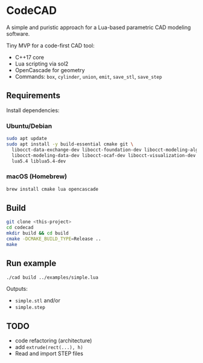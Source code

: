 # CodeCAD

A simple and puristic approach for a Lua-based parametric CAD modeling software.

Tiny MVP for a code-first CAD tool:

- C++17 core
- Lua scripting via sol2
- OpenCascade for geometry
- Commands: `box`, `cylinder`, `union`, `emit`, `save_stl`, `save_step`

## Requirements

Install dependencies:

### Ubuntu/Debian

```bash
sudo apt update
sudo apt install -y build-essential cmake git \
  libocct-data-exchange-dev libocct-foundation-dev libocct-modeling-algorithms-dev \
  libocct-modeling-data-dev libocct-ocaf-dev libocct-visualization-dev \
  lua5.4 liblua5.4-dev
```

### macOS (Homebrew)

```bash
brew install cmake lua opencascade
```

## Build

```bash
git clone <this-project>
cd codecad
mkdir build && cd build
cmake -DCMAKE_BUILD_TYPE=Release ..
make
```

## Run example

```bash
./cad build ../examples/simple.lua
```

Outputs:

- `simple.stl` and/or
- `simple.step`

## TODO

- code refactoring (architecture)
- add `extrude(rect(...), h)`
- Read and import STEP files
